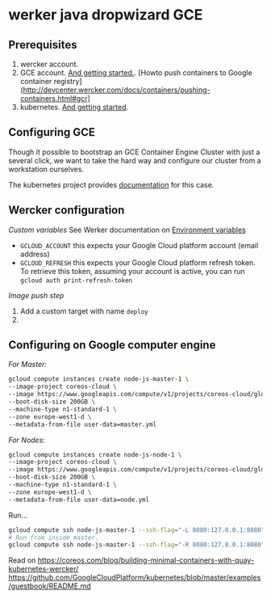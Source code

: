 # werker java dropwizard GCE

## Prerequisites

1. wercker account.
2. GCE account. [And getting started.](https://cloud.google.com/compute/docs/quickstart).
                [Howto push containers to Google container registry](http://devcenter.wercker.com/docs/containers/pushing-containers.html#gcr]
4. kubernetes. [And getting started](http://kubernetes.io/gettingstarted/).

## Configuring GCE

<!-- 1. Setup a project for your cluster with meaningful properites such as names etc.
 
 2. Spawn some CoreOS instances via GUI -->
Though it possible to bootstrap an GCE Container Engine Cluster with just a several click, we want to take the hard way and configure our cluster from a workstation ourselves.

The kubernetes project provides [documentation](https://github.com/GoogleCloudPlatform/kubernetes/blob/master/docs/getting-started-guides/gce.md) for this case.


## Wercker configuration 

*Custom variables*
See Werker documentation on [Environment variables](http://devcenter.wercker.com/learn/wercker-yml/environment-variables.html)
- `GCLOUD_ACCOUNT` this expects your Google Cloud platform account (email address)
- `GCLOUD_REFRESH` this expects your Google Cloud platform refresh token. To retrieve this token, assuming your account is active, you can run `gcloud auth print-refresh-token`

*Image push step*
1. Add a custom target with name `deploy`
2.
         


## Configuring on Google computer engine


*For Master:*
```bash
gcloud compute instances create node-js-master-1 \
--image-project coreos-cloud \
--image https://www.googleapis.com/compute/v1/projects/coreos-cloud/global/images/coreos-alpha-709-0-0-v20150611 \
--boot-disk-size 200GB \
--machine-type n1-standard-1 \
--zone europe-west1-d \
--metadata-from-file user-data=master.yml
```

*For Nodes:*
```bash
gcloud compute instances create node-js-node-1 \
--image-project coreos-cloud \
--image https://www.googleapis.com/compute/v1/projects/coreos-cloud/global/images/coreos-alpha-709-0-0-v20150611 \
--boot-disk-size 200GB \
--machine-type n1-standard-1 \
--zone europe-west1-d \
--metadata-from-file user-data=node.yml
```

Run...

```bash
gcloud compute ssh node-js-master-1 --ssh-flag="-L 8080:127.0.0.1:8080" --zone europe-west1-d
# Run from inside master.
gcloud compute ssh node-js-master-1 --ssh-flag="-R 8080:127.0.0.1:8080" --zone europe-west1-d
```

Read on
https://coreos.com/blog/building-minimal-containers-with-quay-kubernetes-wercker/
https://github.com/GoogleCloudPlatform/kubernetes/blob/master/examples/guestbook/README.md